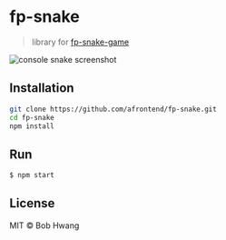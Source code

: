 # fp-snake
> library for [fp-snake-game](https://github.com/afrontend/fp-snake-game)

![console snake screenshot](https://agvim.files.wordpress.com/2019/03/fp-snake.png "console snake screenshot")

## Installation

```sh
git clone https://github.com/afrontend/fp-snake.git
cd fp-snake
npm install
```

## Run

```sh
$ npm start
```

## License

MIT © Bob Hwang
